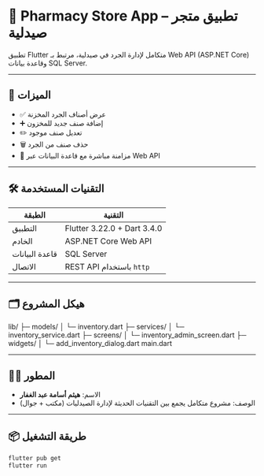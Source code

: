 # 📱 Pharmacy Store App – تطبيق متجر صيدلية

تطبيق Flutter متكامل لإدارة الجرد في صيدلية، مرتبط بـ Web API (ASP.NET Core) وقاعدة بيانات SQL Server.

---

## 🚀 الميزات

- ✅ عرض أصناف الجرد المخزنة
- ➕ إضافة صنف جديد للمخزون
- ✏️ تعديل صنف موجود
- 🗑️ حذف صنف من الجرد
- 🔄 مزامنة مباشرة مع قاعدة البيانات عبر Web API

---

## 🛠️ التقنيات المستخدمة

| الطبقة | التقنية |
|--------|----------|
| التطبيق | Flutter 3.22.0 + Dart 3.4.0 |
| الخادم | ASP.NET Core Web API |
| قاعدة البيانات | SQL Server |
| الاتصال | REST API باستخدام `http` |

---

## 🗂️ هيكل المشروع

lib/
├─ models/
│ └─ inventory.dart
├─ services/
│ └─ inventory_service.dart
├─ screens/
│ └─ inventory_admin_screen.dart
├─ widgets/
│ └─ add_inventory_dialog.dart
main.dart

---

## 🧑‍💻 المطور

- الاسم: **هيثم أسامة عبد الغفار**
- الوصف: مشروع  متكامل يجمع بين التقنيات الحديثة لإدارة الصيدليات (مكتب + جوال)

---

## 📦 طريقة التشغيل

```bash
flutter pub get
flutter run
